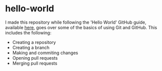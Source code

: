 # hello-world

I made this repository while following the 'Hello World' GitHub guide, available [here](https://guides.github.com/activities/hello-world/#intro), goes over some of the basics of using Git and GitHub. This includes the following:
 - Creating a repository
 - Creating a branch
 - Making and commiting changes
 - Opening pull requests
 - Merging pull requests 
